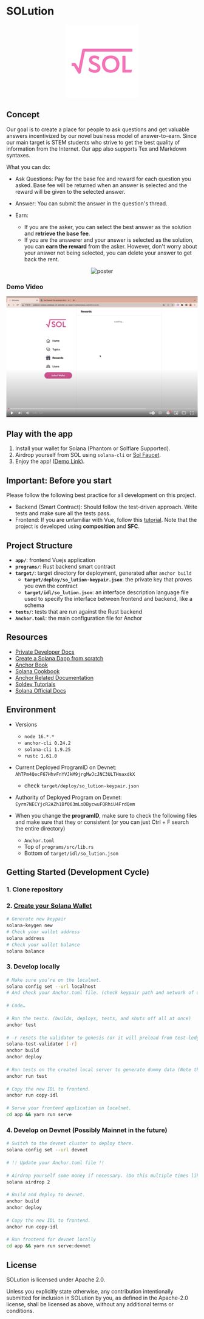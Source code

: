 # SOLution

<p align="center">
  <img src="./app/public/android-chrome-192x192.png" />
</p>

## Concept

Our goal is to create a place for people to ask questions and get valuable answers incentivized by our novel business model of answer-to-earn. Since our main target is STEM students who strive to get the best quality of information from the Internet. Our app also supports Tex and Markdown syntaxes.

What you can do:

* Ask Questions: Pay for the base fee and reward for each question you asked. Base fee will be returned when an answer is selected and the reward will be given to the selected answer.
* Answer: You can submit the answer in the question's thread.

* Earn:
  * If you are the asker, you can select the best answer as the solution and **retrieve the base fee**.
  * If you are the answerer and your answer is selected as the solution, you can **earn the reward** from the asker. However, don't worry about your answer not being selected, you can delete your answer to get back the rent.

<p align="center">
<img src="https://assets.akaswap.com/ipfs/QmWcdx2MKkDnPEPdopRnTih1DpgykNt3N3xea7PFVevX1T" alt="poster" width="500"/>
</p>

### Demo Video

[![SOLution Demo Video](./assets/Screenshot.png)](https://www.youtube.com/watch?v=eipn0sjSXEc)

## Play with the app

1. Install your wallet for Solana (Phantom or Solflare Supported).
2. Airdrop yourself from SOL using `solana-cli` or [Sol Faucet](solfaucet.com).
3. Enjoy the app! ([Demo Link](http://solution-solana-webapp.s3-website-us-west-2.amazonaws.com/#/)).

## Important: Before you start

Please follow the following best practice for all development on this project.

- Backend (Smart Contract): Should follow the test-driven approach. Write tests and make sure all the tests pass.
- Frontend: If you are unfamiliar with Vue, follow this [tutorial](https://vuejs.org/tutorial/#step-1). Note that the project is developed using **composition** and **SFC**.

## Project Structure

* **`app/`**: frontend Vuejs application
* **`programs/`**: Rust backend smart contract
* **`target/`**: target directory for deployment, generated after `anchor build`
  * **`target/deploy/so_lution-keypair.json`**: the private key that proves you own the contract
  * **`target/idl/so_lution.json`**: an interface description language file used to specify the interface between frontend and backend, like a schema
* **`tests/`**: tests that are run against the Rust backend
* **`Anchor.toml`**: the main configuration file for Anchor

## Resources

* [Private Developer Docs](https://hackmd.io/vNTooMzwQ_uJdSPPijLu0w)
* [Create a Solana Dapp from scratch](https://lorisleiva.com/create-a-solana-dapp-from-scratch)
* [Anchor Book](https://book.anchor-lang.com/introduction/introduction.html)
* [Solana Cookbook](https://solanacookbook.com/#contributing)
* [Anchor Related Documentation](https://github.com/project-serum/anchor)
* [Soldev Tutorials](https://soldev.app/library/tutorials)
* [Solana Official Docs](https://docs.solana.com)

## Environment

* Versions
  * `node 16.*.*`
  * `anchor-cli 0.24.2`
  * `solana-cli 1.9.25`
  * `rustc 1.61.0`

* Current Deployed ProgramID on Devnet: `AhTPm4QecF67HhvFnYVJkM9jrgMwJcJNC3ULTHnaxdkX`
  * check `target/deploy/so_lution-keypair.json`
* Authority of Deployed Program on Devnet: `Eyrm7NECYjcR2AZh1BfQ63mLoDBycwuFQRhiU4FrdQem`
* When you change the **programID**, make sure to check the following files and make sure that they or consistent (or you can just Ctrl + F search the entire directory)
  * `Anchor.toml`
  * Top of `programs/src/lib.rs`
  * Bottom of `target/idl/so_lution.json`

## Getting Started (Development Cycle)

### 1. Clone repository

### 2. [Create your Solana Wallet](https://docs.solana.com/wallet-guide)

```bash
# Generate new keypair
solana-keygen new
# Check your wallet address
solana address
# Check your wallet balance
solana balance
```

### 3. Develop locally

```bash
# Make sure you’re on the localnet.
solana config set --url localhost
# And check your Anchor.toml file. (check keypair path and network of use)

# Code…

# Run the tests. (builds, deploys, tests, and shuts off all at once)
anchor test

# -r resets the validator to genesis (or it will preload from test-ledger/)
solana-test-validator [-r]
anchor build
anchor deploy

# Run tests on the created local server to generate dummy data (Note that it will probably fail if your validator is not freshly created)
anchor run test

# Copy the new IDL to frontend.
anchor run copy-idl

# Serve your frontend application on localnet.
cd app && yarn run serve
```

### 4. Develop on Devnet (Possibly Mainnet in the future)

```bash
# Switch to the devnet cluster to deploy there.
solana config set --url devnet

# !! Update your Anchor.toml file !!

# Airdrop yourself some money if necessary. (Do this multiple times likely need 2 ~ 4 SOL)
solana airdrop 2

# Build and deploy to devnet.
anchor build
anchor deploy

# Copy the new IDL to frontend.
anchor run copy-idl

# Run frontend for devnet locally
cd app && yarn run serve:devnet
```

## License

SOLution is licensed under Apache 2.0.

Unless you explicitly state otherwise, any contribution intentionally submitted for inclusion in SOLution by you, as defined in the Apache-2.0 license, shall be licensed as above, without any additional terms or conditions.
